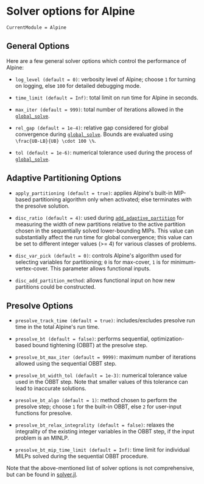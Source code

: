 # Solver options for Alpine

```@meta
CurrentModule = Alpine
```

## General Options

Here are a few general solver options which control the performance of Alpine:

* `log_level (default = 0)`: verbosity level of Alpine; choose `1` for turning on logging, else `100` for detailed debugging mode.

* `time_limit (default = Inf)`: total limit on run time for Alpine in seconds.

* `max_iter (default = 999)`: total number of iterations allowed in the [`global_solve`](@ref). 

* `rel_gap (default = 1e-4)`: relative gap considered for global convergence during [`global_solve`](@ref). Bounds are evaluated using ``\frac{UB-LB}{UB} \cdot 100 \%``.

* `tol (default = 1e-6)`: numerical tolerance used during the process of [`global_solve`](@ref). 

## Adaptive Partitioning Options
* `apply_partitioning (default = true)`: applies Alpine's built-in MIP-based partitioning algorithm only when activated; else terminates with the presolve solution.

* `disc_ratio (default = 4)`: used during [`add_adaptive_partition`](@ref) for measuring the width of new partitions relative to the active partition chosen in the sequentially solved lower-bounding MIPs. This value can substantially affect the run time for global convergence; this value can be set to different integer values (>= 4) for various classes of problems. 

* `disc_var_pick (default = 0)`: controls Alpine's algorithm used for selecting variables for partitioning; `0` is for max-cover, `1` is for minimum-vertex-cover. This parameter allows functional inputs.

* `disc_add_partition_method`: allows functional input on how new partitions could be constructed.

## Presolve Options

* `presolve_track_time (default = true)`: includes/excludes presolve run time in the total Alpine's run time. 

* `presolve_bt (default = false)`: performs sequential, optimization-based bound tightening (OBBT) at the presolve step. 

* `presolve_bt_max_iter (default = 9999)`: maximum number of iterations allowed using the sequential OBBT step. 

* `presolve_bt_width_tol (default = 1e-3)`: numerical tolerance value used in the OBBT step. Note that smaller values of this tolerance can lead to inaccurate solutions.  

* `presolve_bt_algo (default = 1)`: method chosen to perform the presolve step; choose `1` for the built-in OBBT, else `2` for user-input functions for presolve.

* `presolve_bt_relax_integrality (default = false)`: relaxes the integrality of the existing integer variables in the OBBT step, if the input problem is an MINLP. 

* `presolve_bt_mip_time_limit (default = Inf)`: time limit for individual MILPs solved during the sequential OBBT procedure. 

Note that the above-mentioned list of solver options is not comprehensive, but can be found in [solver.jl](https://github.com/lanl-ansi/Alpine.jl/blob/master/src/solver.jl). 
